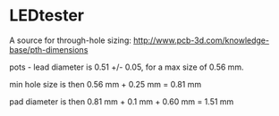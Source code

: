 # LEDtester

A source for through-hole sizing: http://www.pcb-3d.com/knowledge-base/pth-dimensions

pots - lead diameter is 0.51 +/- 0.05, for a max size of 0.56 mm.

min hole size is then 0.56 mm + 0.25 mm = 0.81 mm

pad diameter is then 0.81 mm + 0.1 mm + 0.60 mm = 1.51 mm